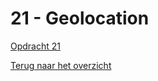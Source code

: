 # 21 - Geolocation

[Opdracht 21](https://zeijls.github.io/SRPWesBos/21/index-START.html/) <br>

[Terug naar het overzicht](https://zeijls.github.io/SRPWesBos/)